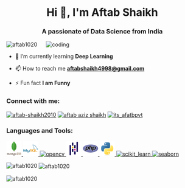 <h1 align="center">Hi 👋, I'm Aftab Shaikh</h1>
<h3 align="center">A passionate of Data Science from India</h3>
<img align = "right" alt = "coding" width = "400" src = https://raw.githubusercontent.com/thompsonemerson/thompsonemerson/master/cover-thompson.png>


<p align="left"> <img src="https://komarev.com/ghpvc/?username=aftab1020&label=Profile%20views&color=0e75b6&style=flat" alt="aftab1020" /> </p>

- 🌱 I’m currently learning **Deep Learning**

- 📫 How to reach me **aftabshaikh4998@gmail.com**

- ⚡ Fun fact **I am Funny**

<h3 align="left">Connect with me:</h3>
<p align="left">
<a href="https://linkedin.com/in/aftab-shaikh2010" target="blank"><img align="center" src="https://raw.githubusercontent.com/rahuldkjain/github-profile-readme-generator/master/src/images/icons/Social/linked-in-alt.svg" alt="aftab-shaikh2010" height="30" width="40" /></a>
<a href="https://kaggle.com/aftab aziz shaikh" target="blank"><img align="center" src="https://raw.githubusercontent.com/rahuldkjain/github-profile-readme-generator/master/src/images/icons/Social/kaggle.svg" alt="aftab aziz shaikh" height="30" width="40" /></a>
<a href="https://instagram.com/its_afatbpvt" target="blank"><img align="center" src="https://raw.githubusercontent.com/rahuldkjain/github-profile-readme-generator/master/src/images/icons/Social/instagram.svg" alt="its_afatbpvt" height="30" width="40" /></a>
</p>

<h3 align="left">Languages and Tools:</h3>
<p align="left"> <a href="https://www.mongodb.com/" target="_blank" rel="noreferrer"> <img src="https://raw.githubusercontent.com/devicons/devicon/master/icons/mongodb/mongodb-original-wordmark.svg" alt="mongodb" width="40" height="40"/> </a> <a href="https://www.mysql.com/" target="_blank" rel="noreferrer"> <img src="https://raw.githubusercontent.com/devicons/devicon/master/icons/mysql/mysql-original-wordmark.svg" alt="mysql" width="40" height="40"/> </a> <a href="https://opencv.org/" target="_blank" rel="noreferrer"> <img src="https://www.vectorlogo.zone/logos/opencv/opencv-icon.svg" alt="opencv" width="40" height="40"/> </a> <a href="https://pandas.pydata.org/" target="_blank" rel="noreferrer"> <img src="https://raw.githubusercontent.com/devicons/devicon/2ae2a900d2f041da66e950e4d48052658d850630/icons/pandas/pandas-original.svg" alt="pandas" width="40" height="40"/> </a> <a href="https://www.php.net" target="_blank" rel="noreferrer"> <img src="https://raw.githubusercontent.com/devicons/devicon/master/icons/php/php-original.svg" alt="php" width="40" height="40"/> </a> <a href="https://www.python.org" target="_blank" rel="noreferrer"> <img src="https://raw.githubusercontent.com/devicons/devicon/master/icons/python/python-original.svg" alt="python" width="40" height="40"/> </a> <a href="https://scikit-learn.org/" target="_blank" rel="noreferrer"> <img src="https://upload.wikimedia.org/wikipedia/commons/0/05/Scikit_learn_logo_small.svg" alt="scikit_learn" width="40" height="40"/> </a> <a href="https://seaborn.pydata.org/" target="_blank" rel="noreferrer"> <img src="https://seaborn.pydata.org/_images/logo-mark-lightbg.svg" alt="seaborn" width="40" height="40"/> </a> </p>

<p><img align="left" src="https://github-readme-stats.vercel.app/api/top-langs?username=aftab1020&show_icons=true&locale=en&layout=compact" alt="aftab1020" /></p>

<p>&nbsp;<img align="center" src="https://github-readme-stats.vercel.app/api?username=aftab1020&show_icons=true&locale=en" alt="aftab1020" /></p>

<p><img align="center" src="https://github-readme-streak-stats.herokuapp.com/?user=aftab1020&" alt="aftab1020" /></p>
